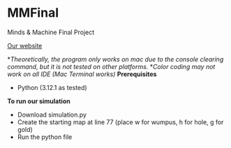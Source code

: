 # MMFinal
Minds &amp; Machine Final Project

[Our website](https://sites.google.com/view/wumpus-world-project/robot-performance)

**Theoretically, the program only works on mac due to the console clearing command, but it is not tested on other platforms.* 
**Color coding may not work on all IDE (Mac Terminal works)* 
**Prerequisites**

 - Python (3.12.1 as tested)

**To run our simulation**

 - Download simulation.py
 - Create the starting map at line 77 (place w for wumpus, h for hole, g for gold)
 - Run the python file 

